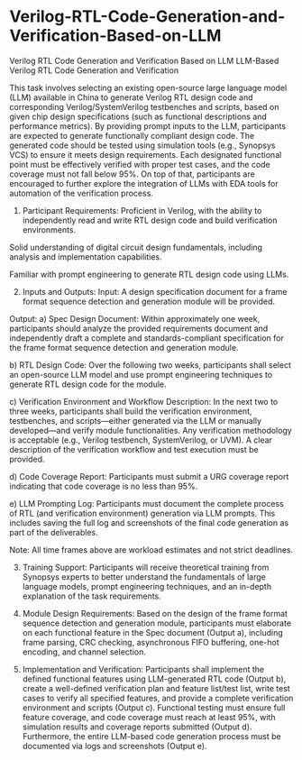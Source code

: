 # Verilog-RTL-Code-Generation-and-Verification-Based-on-LLM
Verilog RTL Code Generation and Verification Based on LLM
LLM-Based Verilog RTL Code Generation and Verification

This task involves selecting an existing open-source large language model (LLM) available in China to generate Verilog RTL design code and corresponding Verilog/SystemVerilog testbenches and scripts, based on given chip design specifications (such as functional descriptions and performance metrics). By providing prompt inputs to the LLM, participants are expected to generate functionally compliant design code. The generated code should be tested using simulation tools (e.g., Synopsys VCS) to ensure it meets design requirements. Each designated functional point must be effectively verified with proper test cases, and the code coverage must not fall below 95%. On top of that, participants are encouraged to further explore the integration of LLMs with EDA tools for automation of the verification process.

1. Participant Requirements:
Proficient in Verilog, with the ability to independently read and write RTL design code and build verification environments.

Solid understanding of digital circuit design fundamentals, including analysis and implementation capabilities.

Familiar with prompt engineering to generate RTL design code using LLMs.

2. Inputs and Outputs:
Input:
A design specification document for a frame format sequence detection and generation module will be provided.

Output:
a) Spec Design Document:
Within approximately one week, participants should analyze the provided requirements document and independently draft a complete and standards-compliant specification for the frame format sequence detection and generation module.

b) RTL Design Code:
Over the following two weeks, participants shall select an open-source LLM model and use prompt engineering techniques to generate RTL design code for the module.

c) Verification Environment and Workflow Description:
In the next two to three weeks, participants shall build the verification environment, testbenches, and scripts—either generated via the LLM or manually developed—and verify module functionalities. Any verification methodology is acceptable (e.g., Verilog testbench, SystemVerilog, or UVM). A clear description of the verification workflow and test execution must be provided.

d) Code Coverage Report:
Participants must submit a URG coverage report indicating that code coverage is no less than 95%.

e) LLM Prompting Log:
Participants must document the complete process of RTL (and verification environment) generation via LLM prompts. This includes saving the full log and screenshots of the final code generation as part of the deliverables.

Note: All time frames above are workload estimates and not strict deadlines.

3. Training Support:
Participants will receive theoretical training from Synopsys experts to better understand the fundamentals of large language models, prompt engineering techniques, and an in-depth explanation of the task requirements.

4. Module Design Requirements:
Based on the design of the frame format sequence detection and generation module, participants must elaborate on each functional feature in the Spec document (Output a), including frame parsing, CRC checking, asynchronous FIFO buffering, one-hot encoding, and channel selection.

5. Implementation and Verification:
Participants shall implement the defined functional features using LLM-generated RTL code (Output b), create a well-defined verification plan and feature list/test list, write test cases to verify all specified features, and provide a complete verification environment and scripts (Output c). Functional testing must ensure full feature coverage, and code coverage must reach at least 95%, with simulation results and coverage reports submitted (Output d). Furthermore, the entire LLM-based code generation process must be documented via logs and screenshots (Output e).

